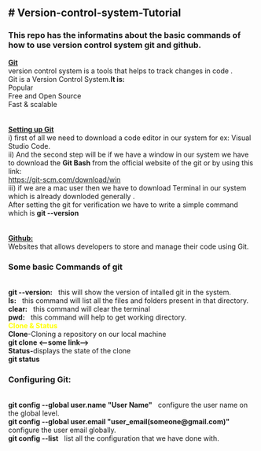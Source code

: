 <h2># Version-control-system-Tutorial</h2>
<h3>This repo has the informatins about the basic commands of how to use version control system git and github.</h3>
<b><u>Git</u></b>
<br>
version control system is a tools that helps to track changes in code .
<br>
Git is a Version Control System.<b>It is:</b>
<br>
Popular
<br>
Free and Open Source
<br>
Fast & scalable
<br>
<br>
<br>
<b><u>Setting up Git</u></b>
<br>
i) first of all we need to download a code editor in our system for ex: Visual Studio Code.
<br>
ii) And the second step will be if we have a window in our system we have to download the <b>Git Bash</b> from the official website of the git or by using this link:
<br><u>https://git-scm.com/download/win</u>
<br>
iii) if we are a mac user then we have to download Terminal in our system which is already downloded generally .
<br>
After setting the git for verification we have to write a simple command which is <b>git --version</b>
<br>
<br>
<br>
<b><u>Github:</u></b>
<br>
Websites that allows developers to store and manage their code using Git.
<br>

<h3>Some basic Commands of git</h3>
<br>
<b>git --version:</b> &nbsp;   this will show the version of intalled git in the system.
<br>
<b>ls:</b> &nbsp;   this command will list all the files and folders present in that directory.
<br>
<b>clear:</b> &nbsp;   this command will clear the terminal
<br>
<b>pwd:</b> &nbsp;  this command will help to get working directory.
<br>
<b style="color:yellow">Clone & Status</b> 
<br>
<b>Clone</b>-Cloning a repository on our local machine
<br>
<b>git clone <--some link--></b>
<br>
<b>Status-</b>displays the state of the clone
  <br>
<b>git status</b>


<br>
<h3>Configuring Git:</h3>
<br>
<b>git config --global user.name "User Name"</b> &nbsp; configure the user name on the global level.
<br>
<b>git config --global user.email "user_email(someone@gmail.com)"</b>  &nbsp; configure the user email globally.
<br>
<b>git config --list</b> &nbsp; list all the configuration that we have done with.






